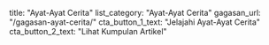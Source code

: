 title: "Ayat-Ayat Cerita"
list_category: "Ayat-Ayat Cerita"
gagasan_url: "/gagasan-ayat-cerita/"
cta_button_1_text: "Jelajahi Ayat-Ayat Cerita"
cta_button_2_text: "Lihat Kumpulan Artikel"